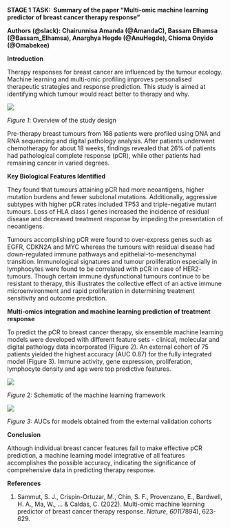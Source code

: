 <!--StartFragment-->

**STAGE 1 TASK:  Summary of the paper “Multi-omic machine learning predictor of breast cancer therapy response”**

**Authors (@slack): Chairunnisa Amanda (@AmandaC), Bassam Elhamsa (@Bassam\_Elhamsa), Anarghya Hegde (@AnuHegde), Chioma Onyido (@Omabekee)**

**Introduction**

Therapy responses for breast cancer are influenced by the tumour ecology. Machine learning and multi-omic profiling improves personalised therapeutic strategies and response prediction. This study is aimed at identifying which tumour would react better to therapy and why. 

****![](https://lh7-rt.googleusercontent.com/docsz/AD_4nXd-4NMt91Io5fep08XcJ036D2y17DOsX8XxwApSLX257AJKtmm44tm__GV10TnvPmOGYNjQN0Qh-OSlGTUX8jmhSrSr3SGFQNokw88WeZYmqR68LwIcr4dLjHEuTRGmY1ZZw0Vxo4Q6sc_nWTQsqIfXlq8o?key=e0Ey5E-E1J9wOhx_UejcnA)****

_Figure 1_: Overview of the study design

Pre-therapy breast tumours from 168 patients were profiled using DNA and RNA sequencing and digital pathology analysis. After patients underwent chemotherapy for about 18 weeks, findings revealed that 26% of patients had pathological complete response (pCR), while other patients had remaining cancer in varied degrees.

**Key Biological Features Identified**

They found that tumours attaining pCR had more neoantigens, higher mutation burdens and fewer subclonal mutations. Additionally, aggressive subtypes with higher pCR rates included TP53 and triple-negative mutant tumours. Loss of HLA class I genes increased the incidence of residual disease and decreased treatment response by impeding the presentation of neoantigens.

Tumours accomplishing pCR were found to over-express genes such as EGFR, CDKN2A and MYC whereas the tumours with residual disease had down-regulated immune pathways and epithelial-to-mesenchymal transition. Immunological signatures and tumour proliferation especially in lymphocytes were found to be correlated with pCR in case of HER2- tumours. Though certain immune dysfunctional tumours continue to be resistant to therapy, this illustrates the collective effect of an active immune microenvironment and rapid proliferation in determining treatment sensitivity and outcome prediction.

**Multi-omics integration and machine learning prediction of treatment response**

To predict the pCR to breast cancer therapy, six ensemble machine learning models were developed with different feature sets - clinical, molecular and digital pathology data incorporated (Figure 2). An external cohort of 75 patients yielded the highest accuracy (AUC 0.87) for the fully integrated model (Figure 3). Immune activity, gene expression, proliferation, lymphocyte density and age were top predictive features.

****![](https://lh7-rt.googleusercontent.com/docsz/AD_4nXfqASO2L3I0h0FTDdZkEswngXjeZg5k8jTkXvgYIbTozGczaaPt2pZDjwekzGPMmMRq1Wund7RvOp-D8Xh2wlaoNNjOJXtPCOVe8x2Ku7FAaEtuAxoRotco6cdsmJ679vWv74FEZl6G_C3BNB7udHiDIFQ?key=e0Ey5E-E1J9wOhx_UejcnA)****

_Figure_ 2: Schematic of the machine learning framework



****![](https://lh7-rt.googleusercontent.com/docsz/AD_4nXedv4etmssoVGtw9E-y90K_CZ1H6tx7CIGUuXx7AZU-5aVfKs3095EE3HBmiiqR0azQAE3GFjE-r0pYl5stX3ZuGuONQZKdUzHZ-zKTcmz4fOMeenm-pKM3Syp6iJ2J3azZrYvUzT3C0VhSqRpDK5-QW6c9?key=e0Ey5E-E1J9wOhx_UejcnA)****

_Figure 3:_ AUCs for models obtained from the external validation cohorts

**Conclusion**

Although individual breast cancer features fail to make effective pCR prediction, a machine learning model integrative of all features accomplishes the possible accuracy, indicating the significance of comprehensive data in predicting therapy response.

**References**

1. Sammut, S. J., Crispin-Ortuzar, M., Chin, S. F., Provenzano, E., Bardwell, H. A., Ma, W., ... & Caldas, C. (2022). Multi-omic machine learning predictor of breast cancer therapy response. _Nature_, _601_(7894), 623-629.



<!--EndFragment-->
